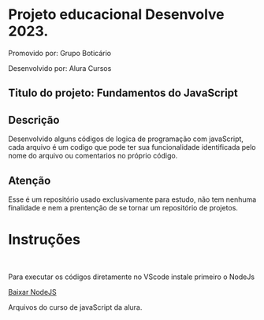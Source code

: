 <h1> Projeto educacional Desenvolve 2023. </h1>

<p> Promovido por: Grupo Boticário </p>

<p> Desenvolvido por: Alura Cursos </p>

<h2> Titulo do projeto: <strong>Fundamentos do JavaScript</strong></h2>

<h2> Descrição</h1>

<p>Desenvolvido alguns códigos de logica de programação com javaScript, cada arquivo é um codigo que pode ter sua funcionalidade identificada pelo nome do arquivo ou comentarios no próprio código.</p>


<h2>Atenção</h2>
<p>Esse é um repositório usado exclusivamente para estudo, não tem nenhuma finalidade e nem a prentenção de se tornar um repositório de projetos.

<h1> Instruções </h1><br>

<p> Para executar os códigos diretamente no VScode instale primeiro o NodeJs</p>

<a href="https://nodejs.org/en/download"> Baixar NodeJS</a>


<p>Arquivos do curso de javaScript da alura.</p>
